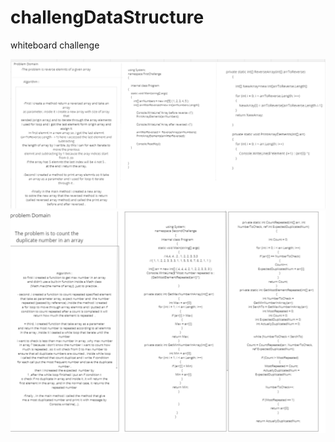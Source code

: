 # challengDataStructure

whiteboard challenge 

![array Reversal](./ChallengeImages/FirstChallenge.png)
![array Reversal](./ChallengeImages/SecondChallenge.png)
